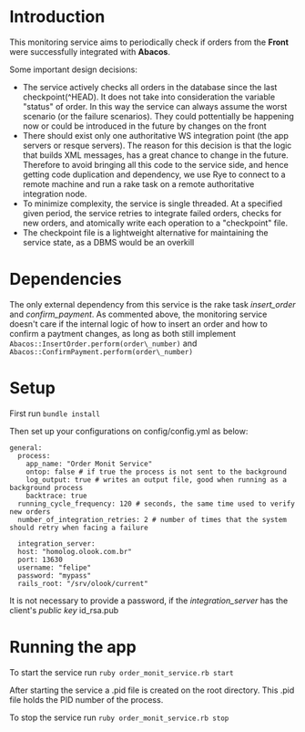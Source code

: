 Introduction
============

This monitoring service aims to periodically check if orders from the **Front** were successfully integrated with **Abacos**. 

Some important design decisions:

- The service actively checks all orders in the database since the last checkpoint(^HEAD). It does not take into consideration the variable "status" of order. In this way the service can always assume the worst scenario (or the failure scenarios). They could pottentially be happening now or could  be introduced in the future by changes on the front
- There should exist only one authoritative WS integration point (the app servers or resque servers). The reason for this decision is that the logic that builds XML messages, has a great chance to change in the future. Therefore to avoid bringing all this code to the service side, and hence getting code duplication and dependency, we use Rye to connect to a remote machine and run a rake task on a remote authoritative integration node.
- To minimize complexity, the service is single threaded. At a specified given period, the service retries to integrate failed orders, checks for new orders, and atomically write each operation to a "checkpoint" file.
- The checkpoint file is a lightweight alternative for maintaining the service state, as a DBMS would be an overkill

Dependencies
============

The only external dependency from this service is the rake task _insert\_order_ and _confirm\_payment_. As commented above, the monitoring service doesn't care if the internal logic of how to insert an order and how to confirm a paytment changes, as long as both still implement `Abacos::InsertOrder.perform(order\_number)` and `Abacos::ConfirmPayment.perform(order\_number)`


Setup
============

First run `bundle install`

Then set up your configurations on config/config.yml as below:

```config
general:
  process:
    app_name: "Order Monit Service"
    ontop: false # if true the process is not sent to the background
    log_output: true # writes an output file, good when running as a background process
    backtrace: true
  running_cycle_frequency: 120 # seconds, the same time used to verify new orders
  number_of_integration_retries: 2 # number of times that the system should retry when facing a failure

  integration_server:
  host: "homolog.olook.com.br"
  port: 13630
  username: "felipe"
  password: "mypass"
  rails_root: "/srv/olook/current"
```
It is not necessary to provide a password, if the *integration\_server* has the client's *public key* id\_rsa.pub

Running the app
============

To start the service run `ruby order_monit_service.rb start` 

After starting the service a .pid file is created on the root directory. This .pid file holds the PID number of the process.

To stop the service run `ruby order_monit_service.rb stop`

